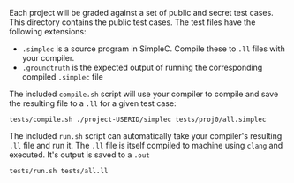 Each project will be graded against a set of public and secret test
cases.  This directory contains the public test cases.  The test files
have the following extensions:

- `.simplec` is a source program in SimpleC.  Compile these to `.ll` files with your compiler.
- `.groundtruth` is the expected output of running the corresponding compiled `.simplec` file

The included `compile.sh` script will use your compiler to compile and save the resulting file to a `.ll` for a given test case:

    tests/compile.sh ./project-USERID/simplec tests/proj0/all.simplec
    
The included `run.sh` script can automatically take your compiler's resulting `.ll` file and run it.  The `.ll` file is itself compiled to machine using `clang` and executed.  It's output is saved to a `.out`

    tests/run.sh tests/all.ll
